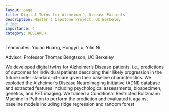 ```yaml
---
layout: page
title: Digital Twins for Alzheimer’s Disease Patients
description: Master’s Capstone Project, UC Berkeley
# img:
importance: 4
category: RESEARCH
---
```


Teammates: Yiqiao Huang, Hongyi Lu, Yilin Ni

Advisor: Professor Thomas Bengtsson, UC Berkeley

We developed digital twins for Alzheimer’s Disease patients, i.e., predictions of outcomes for individual patients describing their likely progression in the future under standard-of-care given their baseline characteristics. We exploited the Alzheimer’s Disease Neuroimaging Initiative (ADNI) database and extracted features including psychological assessments, biospecimen, genetics, and PET imaging. We trained a Conditional Restricted Boltzmann Machine in Python to perform the prediction and evaluated it against baseline models including ridge regression and random forest